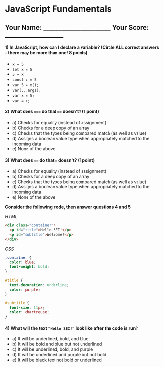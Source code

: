 # JavaScript Fundamentals

## Your Name: ______________________ Your Score: ___________________

#### 1) In JavaScript, how can I declare a variable? (Circle ALL correct answers - there may be more than one! 8 points)

* `x = 5`
* `let x = 5`
* `5 = x`
* `const x = 5`
* `var 5 = x();`
* `var(...args);`
* `var x = 5;`
* `var = x;`

#### 2) What does `===` do that `==` doesn't? (1 point)

* a) Checks for equality (instead of assignment)
* b) Checks for a deep copy of an array
* c) Checks that the types being compared match (as well as value)
* d) Assigns a boolean value type when appropriately matched to the incoming data
* e) None of the above

#### 3) What does `==` do that `=` doesn't? (1 point)

* a) Checks for equality (instead of assignment)
* b) Checks for a deep copy of an array
* c) Checks that the types being compared match (as well as value)
* d) Assigns a boolean value type when appropriately matched to the incoming data
* e) None of the above


**Consider the following code, then answer questions 4 and 5**

*HTML*

```html
<div class="container">
  <p id="title">Hello SEI!</p>
  <p id="subtitle">Welcome!</p>
</div>
```

*CSS*

```css
.container {
  color: blue;
  font-weight: bold;
}

#title {
  text-decoration: underline;
  color: purple;
}

#subtitle {
  font-size: 11px;
  color: chartreuse;
}
```

#### 4) What will the text `"Hello SEI!"` look like after the code is run?

* a) It will be underlined, bold, and blue
* b) It will be bold and blue but not underlined
* c) It will be underlined, bold, and purple
* d) It will be underlined and purple but not bold 
* e) It will be black text not bold or underlined 

